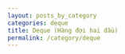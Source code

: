 ```yaml
---
layout: posts_by_category
categories: deque
title: Deque (Hàng đợi hai đầu)
permalink: /category/deque
---
```

